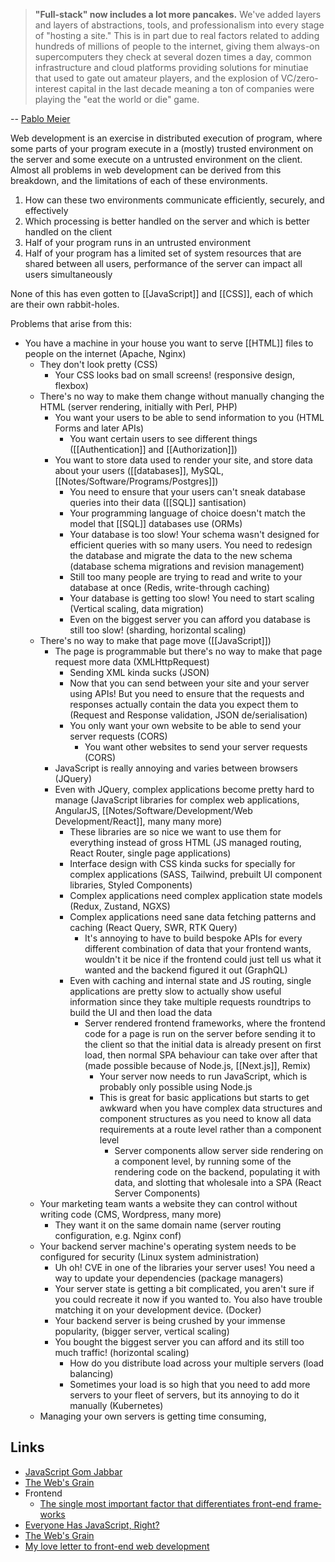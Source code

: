 > **"Full-stack" now includes a lot more pancakes.** We've added layers and layers of abstractions, tools, and professionalism into every stage of "hosting a site." This is in part due to real factors related to adding hundreds of millions of people to the internet, giving them always-on supercomputers they check at several dozen times a day, common infrastructure and cloud platforms providing solutions for minutiae that used to gate out amateur players, and the explosion of VC/zero-interest capital in the last decade meaning a ton of companies were playing the "eat the world or die" game.

-- [Pablo Meier](https://morepablo.com/2022/11/programming-culture-in-the-late-aughts.html)

Web development is an exercise in distributed execution of program, where some parts of your program execute in a (mostly) trusted environment on the server and some execute on a untrusted environment on the client.  Almost all problems in web development can be derived from this breakdown, and the limitations of each of these environments.

1. How can these two environments communicate efficiently, securely, and effectively
2. Which processing is better handled on the server and which is better handled on the client
3. Half of your program runs in an untrusted environment
4. Half of your program has a limited set of system resources that are shared between all users, performance of the server can impact all users simultaneously

None of this has even gotten to [[JavaScript]] and [[CSS]], each of which are their own rabbit-holes.

Problems that arise from this:

- You have a machine in your house you want to serve [[HTML]] files to people on the internet (Apache, Nginx)
	- They don't look pretty (CSS)
		- Your CSS looks bad on small screens! (responsive design, flexbox)
	- There's no way to make them change without manually changing the HTML (server rendering, initially with Perl, PHP)
		- You want your users to be able to send information to you (HTML Forms and later APIs)
			- You want certain users to see different things ([[Authentication]] and [[Authorization]])
		- You want to store data used to render your site, and store data about your users ([[databases]], MySQL, [[Notes/Software/Programs/Postgres]])
			- You need to ensure that your users can't sneak database queries into their data ([[SQL]] santisation)
			- Your programming language of choice doesn't match the model that [[SQL]] databases use (ORMs)
			- Your database is too slow! Your schema wasn't designed for efficient queries with so many users. You need to redesign the database and migrate the data to the new schema (database schema migrations and revision management)
			- Still too many people are trying to read and write to your database at once (Redis, write-through caching)
			- Your database is getting too slow! You need to start scaling (Vertical scaling, data migration)
			- Even on the biggest server you can afford you database is still too slow! (sharding, horizontal scaling)
	- There's no way to make that page move ([[JavaScript]])
		- The page is programmable but there's no way to make that page request more data (XMLHttpRequest)
			- Sending XML kinda sucks (JSON)
			- Now that you can send between your site and your server using APIs! But you need to ensure that the requests and responses actually contain the data you expect them to (Request and Response validation, JSON de/serialisation)
			- You only want your own website to be able to send your server requests (CORS)
				- You want other websites to send your server requests (CORS)
		- JavaScript is really annoying and varies between browsers (JQuery)
		- Even with JQuery, complex applications become pretty hard to manage (JavaScript libraries for complex web applications, AngularJS, [[Notes/Software/Development/Web Development/React]], many many more)
			- These libraries are so nice we want to use them for everything instead of gross HTML (JS managed routing, React Router, single page applications)
			- Interface design with CSS kinda sucks for specially for complex applications (SASS, Tailwind, prebuilt UI component libraries, Styled Components)
			- Complex applications need complex application state models (Redux, Zustand, NGXS)
			- Complex applications need sane data fetching patterns and caching (React Query, SWR, RTK Query)
				 - It's annoying to have to build bespoke APIs for every different combination of data that your frontend wants, wouldn't it be nice if the frontend could just tell us what it wanted and the backend figured it out (GraphQL)
			- Even with caching and internal state and JS routing, single applications are pretty slow to actually show useful information since they take multiple requests roundtrips to build the UI and then load the data
				- Server rendered frontend frameworks, where the frontend code for a page is run on the server before sending it to the client so that the initial data is already present on first load, then normal SPA behaviour can take over after that (made possible because of Node.js, [[Next.js]], Remix)
					- Your server now needs to run JavaScript, which is probably only possible using Node.js
					- This is great for basic applications but starts to get awkward when you have complex data structures and component structures as you need to know all data requirements at a route level rather than a component level
						- Server components allow server side rendering on a component level, by running some of the rendering code on the backend, populating it with data, and slotting that wholesale into a SPA (React Server Components)
	- Your marketing team wants a website they can control without writing code (CMS, Wordpress, many more)
		- They want it on the same domain name (server routing configuration, e.g. Nginx conf)
	- Your backend server machine's operating system needs to be configured for security (Linux system administration)
		- Uh oh! CVE in one of the libraries your server uses! You need a way to update your dependencies (package managers)
		- Your server state is getting a bit complicated, you aren't sure if you could recreate it now if you wanted to. You also have trouble matching it on your development device.  (Docker)
		- Your backend server is being crushed by your immense popularity, (bigger server, vertical scaling)
		- You bought the biggest server you can afford and its still too much traffic! (horizontal scaling)
			- How do you distribute load across your multiple servers (load balancing)
			- Sometimes your load is so high that you need to add more servers to your fleet of servers, but its annoying to do it manually (Kubernetes)
	- Managing your own servers is getting time consuming, 
## Links

- [JavaScript Gom Jabbar](https://frantic.im/javascript-gom-jabbar/)
- [The Web's Grain](https://frankchimero.com/blog/2015/the-webs-grain/)
- Frontend
	- [The single most impor­tant factor that dif­fer­enti­ates front-end frame­works](https://themer.dev/blog/the-single-most-important-factor-that-differentiates-front-end-frameworks)
- [Everyone Has JavaScript, Right?](https://www.kryogenix.org/code/browser/everyonehasjs.html)
- [The Web's Grain](https://frankchimero.com/blog/2015/the-webs-grain/)
- [My love letter to front-end web development](https://bower.sh/my-love-letter-to-front-end-web-development)
